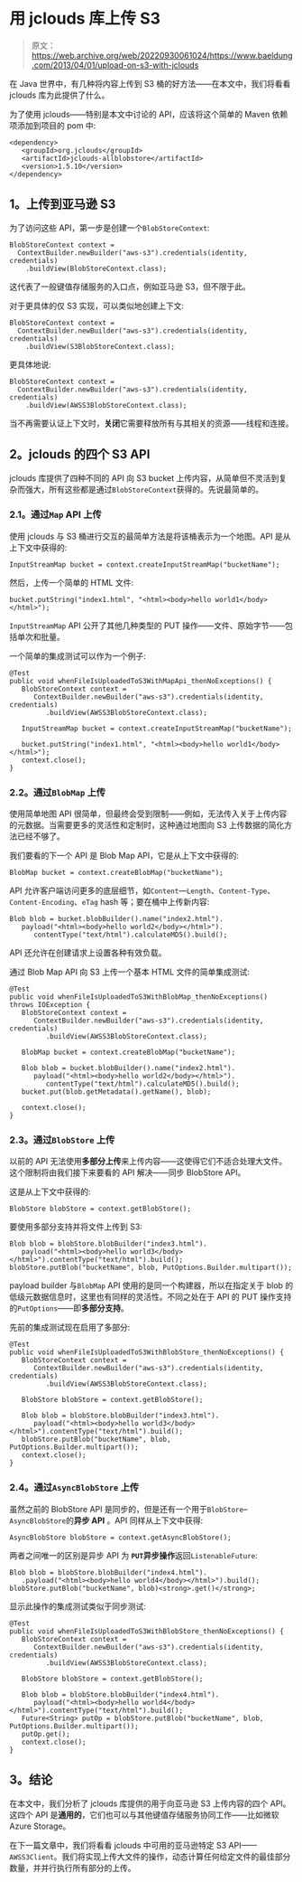 # 用 jclouds 库上传 S3

> 原文：<https://web.archive.org/web/20220930061024/https://www.baeldung.com/2013/04/01/upload-on-s3-with-jclouds>

在 Java 世界中，有几种将内容上传到 S3 桶的好方法——在本文中，我们将看看 jclouds 库为此提供了什么。

为了使用 jclouds——特别是本文中讨论的 API，应该将这个简单的 Maven 依赖项添加到项目的 pom 中:

```
<dependency>
   <groupId>org.jclouds</groupId>
   <artifactId>jclouds-allblobstore</artifactId>
   <version>1.5.10</version>
</dependency>
```

## 1。上传到亚马逊 S3

为了访问这些 API，第一步是创建一个`BlobStoreContext`:

```
BlobStoreContext context = 
  ContextBuilder.newBuilder("aws-s3").credentials(identity, credentials)
    .buildView(BlobStoreContext.class);
```

这代表了一般键值存储服务的入口点，例如亚马逊 S3，但不限于此。

对于更具体的仅 S3 实现，可以类似地创建上下文:

```
BlobStoreContext context = 
  ContextBuilder.newBuilder("aws-s3").credentials(identity, credentials)
    .buildView(S3BlobStoreContext.class);
```

更具体地说:

```
BlobStoreContext context = 
  ContextBuilder.newBuilder("aws-s3").credentials(identity, credentials)
    .buildView(AWSS3BlobStoreContext.class);
```

当不再需要认证上下文时，**关闭**它需要释放所有与其相关的资源——线程和连接。

## 2。jclouds 的四个 S3 API

jclouds 库提供了四种不同的 API 向 S3 bucket 上传内容，从简单但不灵活到复杂而强大，所有这些都是通过`BlobStoreContext`获得的。先说最简单的。

### 2.1。通过`Map` API 上传

使用 jclouds 与 S3 桶进行交互的最简单方法是将该桶表示为一个地图。API 是从上下文中获得的:

```
InputStreamMap bucket = context.createInputStreamMap("bucketName");
```

然后，上传一个简单的 HTML 文件:

```
bucket.putString("index1.html", "<html><body>hello world1</body></html>");
```

`InputStreamMap` API 公开了其他几种类型的 PUT 操作——文件、原始字节——包括单次和批量。

一个简单的集成测试可以作为一个例子:

```
@Test
public void whenFileIsUploadedToS3WithMapApi_thenNoExceptions() {
   BlobStoreContext context = 
      ContextBuilder.newBuilder("aws-s3").credentials(identity, credentials)
         .buildView(AWSS3BlobStoreContext.class);

   InputStreamMap bucket = context.createInputStreamMap("bucketName");  

   bucket.putString("index1.html", "<html><body>hello world1</body></html>");
   context.close();
}
```

### 2.2。通过`BlobMap` 上传

使用简单地图 API 很简单，但最终会受到限制——例如，无法传入关于上传内容的元数据。当需要更多的灵活性和定制时，这种通过地图向 S3 上传数据的简化方法已经不够了。

我们要看的下一个 API 是 Blob Map API，它是从上下文中获得的:

```
BlobMap bucket = context.createBlobMap("bucketName");
```

API 允许客户端访问更多的底层细节，如`Content`—`Length`、`Content-Type`、`Content-Encoding`、`eTag` hash 等；要在桶中上传新内容:

```
Blob blob = bucket.blobBuilder().name("index2.html").
   payload("<html><body>hello world2</body></html>").
      contentType("text/html").calculateMD5().build();
```

API 还允许在创建请求上设置各种有效负载。

通过 Blob Map API 向 S3 上传一个基本 HTML 文件的简单集成测试:

```
@Test
public void whenFileIsUploadedToS3WithBlobMap_thenNoExceptions() throws IOException {
   BlobStoreContext context = 
      ContextBuilder.newBuilder("aws-s3").credentials(identity, credentials)
         .buildView(AWSS3BlobStoreContext.class);

   BlobMap bucket = context.createBlobMap("bucketName");

   Blob blob = bucket.blobBuilder().name("index2.html").
      payload("<html><body>hello world2</body></html>").
         contentType("text/html").calculateMD5().build();
   bucket.put(blob.getMetadata().getName(), blob);

   context.close();
}
```

### 2.3。通过`BlobStore` 上传

以前的 API 无法使用**多部分上传**来上传内容——这使得它们不适合处理大文件。这个限制将由我们接下来要看的 API 解决——同步 BlobStore API。

这是从上下文中获得的:

```
BlobStore blobStore = context.getBlobStore();
```

要使用多部分支持并将文件上传到 S3:

```
Blob blob = blobStore.blobBuilder("index3.html").
   payload("<html><body>hello world3</body></html>").contentType("text/html").build();
blobStore.putBlob("bucketName", blob, PutOptions.Builder.multipart());
```

payload builder 与`BlobMap` API 使用的是同一个构建器，所以在指定关于 blob 的低级元数据信息时，这里也有同样的灵活性。不同之处在于 API 的 PUT 操作支持的`PutOptions`——即**多部分支持**。

先前的集成测试现在启用了多部分:

```
@Test
public void whenFileIsUploadedToS3WithBlobStore_thenNoExceptions() {
   BlobStoreContext context = 
      ContextBuilder.newBuilder("aws-s3").credentials(identity, credentials)
         .buildView(AWSS3BlobStoreContext.class);

   BlobStore blobStore = context.getBlobStore();

   Blob blob = blobStore.blobBuilder("index3.html").
      payload("<html><body>hello world3</body></html>").contentType("text/html").build();
   blobStore.putBlob("bucketName", blob, PutOptions.Builder.multipart());
   context.close();
}
```

### 2.4。通过`AsyncBlobStore` 上传

虽然之前的 BlobStore API 是同步的，但是还有一个用于`BlobStore`–`AsyncBlobStore`的**异步 API** 。API 同样从上下文中获得:

```
AsyncBlobStore blobStore = context.getAsyncBlobStore();
```

两者之间唯一的区别是异步 API 为 **`PUT`异步操作**返回`ListenableFuture`:

```
Blob blob = blobStore.blobBuilder("index4.html").
   .payload("<html><body>hello world4</body></html>").build();
blobStore.putBlob("bucketName", blob)<strong>.get()</strong>;
```

显示此操作的集成测试类似于同步测试:

```
@Test
public void whenFileIsUploadedToS3WithBlobStore_thenNoExceptions() {
   BlobStoreContext context = 
      ContextBuilder.newBuilder("aws-s3").credentials(identity, credentials)
         .buildView(AWSS3BlobStoreContext.class);

   BlobStore blobStore = context.getBlobStore();

   Blob blob = blobStore.blobBuilder("index4.html").
      payload("<html><body>hello world4</body></html>").contentType("text/html").build();
   Future<String> putOp = blobStore.putBlob("bucketName", blob, PutOptions.Builder.multipart());
   putOp.get();
   context.close();
}
```

## 3。结论

在本文中，我们分析了 jclouds 库提供的用于向亚马逊 S3 上传内容的四个 API。这四个 API 是**通用的**，它们也可以与其他键值存储服务协同工作——比如微软 Azure Storage。

在下一篇文章中，我们将看看 jclouds 中可用的亚马逊特定 S3 API——`AWSS3Client`。我们将实现上传大文件的操作，动态计算任何给定文件的最佳部分数量，并并行执行所有部分的上传。